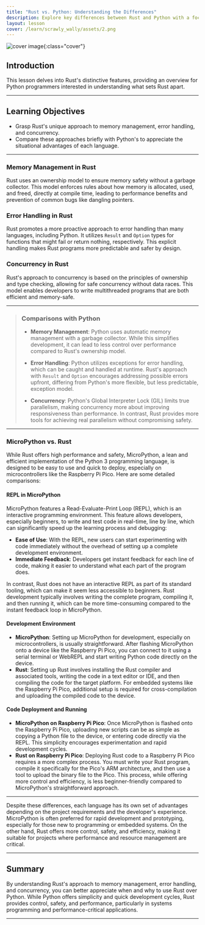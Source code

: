 ```yaml
---
title: "Rust vs. Python: Understanding the Differences"
description: Explore key differences between Rust and Python with a focus on Rust's features and a summary comparison with Python.
layout: lesson
cover: /learn/scrawly_wally/assets/2.png
---
```


![cover image]({{page.cover}}){:class="cover"}

## Introduction

This lesson delves into Rust's distinctive features, providing an overview for Python programmers interested in understanding what sets Rust apart.

---

## Learning Objectives

- Grasp Rust's unique approach to memory management, error handling, and concurrency.
- Compare these approaches briefly with Python's to appreciate the situational advantages of each language.

---

### Memory Management in Rust

Rust uses an ownership model to ensure memory safety without a garbage collector. This model enforces rules about how memory is allocated, used, and freed, directly at compile time, leading to performance benefits and prevention of common bugs like dangling pointers.

### Error Handling in Rust

Rust promotes a more proactive approach to error handling than many languages, including Python. It utilizes `Result` and `Option` types for functions that might fail or return nothing, respectively. This explicit handling makes Rust programs more predictable and safer by design.

### Concurrency in Rust

Rust's approach to concurrency is based on the principles of ownership and type checking, allowing for safe concurrency without data races. This model enables developers to write multithreaded programs that are both efficient and memory-safe.

---

> ### Comparisons with Python
>
> - **Memory Management**: Python uses automatic memory management with a garbage collector. While this simplifies development, it can lead to less control over performance compared to Rust's ownership model.
>
> - **Error Handling**: Python utilizes exceptions for error handling, which can be caught and handled at runtime. Rust's approach with `Result` and `Option` encourages addressing possible errors upfront, differing from Python's more flexible, but less predictable, exception model.
>
> - **Concurrency**: Python's Global Interpreter Lock (GIL) limits true parallelism, making concurrency more about improving responsiveness than performance. In contrast, Rust provides more tools for achieving real parallelism without compromising safety.

---

### MicroPython vs. Rust

While Rust offers high performance and safety, MicroPython, a lean and efficient implementation of the Python 3 programming language, is designed to be easy to use and quick to deploy, especially on microcontrollers like the Raspberry Pi Pico. Here are some detailed comparisons:

#### REPL in MicroPython

MicroPython features a Read-Evaluate-Print Loop (REPL), which is an interactive programming environment. This feature allows developers, especially beginners, to write and test code in real-time, line by line, which can significantly speed up the learning process and debugging:

- **Ease of Use**: With the REPL, new users can start experimenting with code immediately without the overhead of setting up a complete development environment.
- **Immediate Feedback**: Developers get instant feedback for each line of code, making it easier to understand what each part of the program does.

In contrast, Rust does not have an interactive REPL as part of its standard tooling, which can make it seem less accessible to beginners. Rust development typically involves writing the complete program, compiling it, and then running it, which can be more time-consuming compared to the instant feedback loop in MicroPython.

#### Development Environment

- **MicroPython**: Setting up MicroPython for development, especially on microcontrollers, is usually straightforward. After flashing MicroPython onto a device like the Raspberry Pi Pico, you can connect to it using a serial terminal or WebREPL and start writing Python code directly on the device.
- **Rust**: Setting up Rust involves installing the Rust compiler and associated tools, writing the code in a text editor or IDE, and then compiling the code for the target platform. For embedded systems like the Raspberry Pi Pico, additional setup is required for cross-compilation and uploading the compiled code to the device.

#### Code Deployment and Running

- **MicroPython on Raspberry Pi Pico**: Once MicroPython is flashed onto the Raspberry Pi Pico, uploading new scripts can be as simple as copying a Python file to the device, or entering code directly via the REPL. This simplicity encourages experimentation and rapid development cycles.
- **Rust on Raspberry Pi Pico**: Deploying Rust code to a Raspberry Pi Pico requires a more complex process. You must write your Rust program, compile it specifically for the Pico's ARM architecture, and then use a tool to upload the binary file to the Pico. This process, while offering more control and efficiency, is less beginner-friendly compared to MicroPython's straightforward approach.

---

Despite these differences, each language has its own set of advantages depending on the project requirements and the developer's experience. MicroPython is often preferred for rapid development and prototyping, especially for those new to programming or embedded systems. On the other hand, Rust offers more control, safety, and efficiency, making it suitable for projects where performance and resource management are critical.


---

## Summary

By understanding Rust's approach to memory management, error handling, and concurrency, you can better appreciate when and why to use Rust over Python. While Python offers simplicity and quick development cycles, Rust provides control, safety, and performance, particularly in systems programming and performance-critical applications.

---
